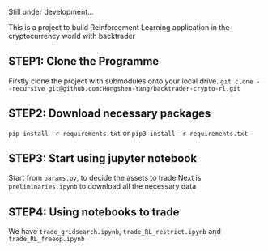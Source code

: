 Still under development...

This is a project to build Reinforcement Learning application in the cryptocurrency world with backtrader

## STEP1: Clone the Programme

Firstly clone the project with submodules onto your local drive.
`git clone --recursive git@github.com:Hongshen-Yang/backtrader-crypto-rl.git`

## STEP2: Download necessary packages

`pip install -r requirements.txt` or `pip3 install -r requirements.txt`

## STEP3: Start using jupyter notebook
Start from `params.py`, to decide the assets to trade
Next is `preliminaries.ipynb` to download all the necessary data

## STEP4: Using notebooks to trade
We have `trade_gridsearch.ipynb`, `trade_RL_restrict.ipynb` and `trade_RL_freeop.ipynb`
